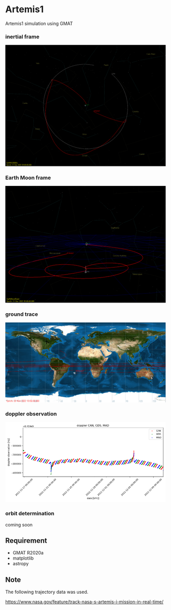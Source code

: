 # Artemis1
Artemis1 simulation using GMAT

### inertial frame
![sample1](img/GmatScreenShot_001.png)
### Earth Moon frame
![sample2](img/GmatScreenShot_002.png)
### ground trace
![sample3](img/GmatScreenShot_003.png)
### doppler observation
![sample4](img/doppler_004.png)
### orbit determination
coming soon

## Requirement
* GMAT R2020a
* matplotlib
* astropy

## Note
The following trajectory data was used.

https://www.nasa.gov/feature/track-nasa-s-artemis-i-mission-in-real-time/